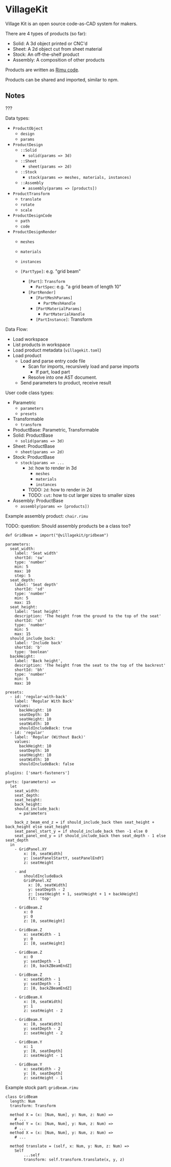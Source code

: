 # VillageKit

Village Kit is an open source code-as-CAD system for makers.

There are 4 types of products (so far):

- Solid: A 3d object printed or CNC'd
- Sheet: A 2d object cut from sheet material
- Stock: An off-the-shelf product
- Assembly: A composition of other products

Products are written as [Rimu code](https://rimu.dev).

Products can be shared and imported, similar to npm.

## Notes

???

Data types:

- `ProductObject`
  - `design`
  - `params`
- `ProductDesign`
  - `::Solid`
    - `solid(params => 3d)`
  - `::Sheet`
    - `sheet(params => 2d)`
  - `::Stock`
    - `stock(params => meshes, materials, instances)`
  - `::Assembly`
    - `assembly(params => [products])`
- `ProductTransform`
  - `translate`
  - `rotate`
  - `scale`
- `ProductDesignCode`
  - `path`
  - `code`
- `ProductDesignRender`
  - `meshes`
  - `materials`
  - `instances`

  - `[PartType]`: e.g. "grid beam"
    - `[Part]`: `Transform`
      - `PartSpec`: e.g. "a grid beam of length 10"
    - `[PartRender]`
      - `[PartMeshParams]`
        - `PartMeshHandle`
      - `[PartMaterialParams]`
        - `PartMaterialHandle`
      - `[PartInstance]`: Transform

Data Flow:

- Load workspace
- List products in workspace
- Load product metadata (`villagekit.toml`)
- Load product
  - Load and parse entry code file
    - Scan for imports, recursively load and parse imports
      - If part, load part
    - Resolve into one AST document.
  - Send parameters to product, receive result

User code class types:

- Parametric
  - `parameters`
  - `presets`
- Transformable
  - `transform`
- ProductBase: Parametric, Transformable
- Solid: ProductBase
  - `solid(params => 3d)`
- Sheet: ProductBase
  - `sheet(params => 2d)`
- Stock: ProductBase
  - `stock(params => ...`
    - `3d`: how to render in 3d
      - `meshes`
      - `materials`
      - `instances`
    - TODO: `2d`: how to render in 2d
    - TODO: `cut`: how to cut larger sizes to smaller sizes
- Assembly: ProductBase
  - `assembly(params => [products])`


Example assembly product: `chair.rimu`

TODO: question: Should assembly products be a class too?

```
def GridBeam = import("@villagekit/gridbeam")

parameters:
  seat_width:
    label: 'Seat width'
    shortId: 'sw'
    type: 'number'
    min: 5
    max: 10
    step: 5
  seat_depth:
    label: 'Seat depth'
    shortId: 'sd'
    type: 'number'
    min: 5
    max: 15
  seat_height:
    label: 'Seat height'
    description: 'The height from the ground to the top of the seat'
    shortId: 'sh'
    type: 'number'
    min: 5
    max: 15
  should_include_back:
    label: 'Include back'
    shortId: 'b'
    type: 'boolean'
  backHeight:
    label: 'Back height',
    description: 'The height from the seat to the top of the backrest'
    shortId: 'bh'
    type: 'number'
    min: 5
    max: 10

presets:
  - id: 'regular-with-back'
    label: 'Regular With Back'
    values:
      backHeight: 10
      seatDepth: 10
      seatHeight: 10
      seatWidth: 10
      shouldIncludeBack: true
  - id: 'regular'
    label: 'Regular (Without Back)'
    values:
      backHeight: 10
      seatDepth: 10
      seatHeight: 10
      seatWidth: 10
      shouldIncludeBack: false

plugins: ['smart-fasteners']

parts: (parameters) =>
  let
    seat_width:
    seat_depth:
    seat_height:
    back_height:
    should_include_back:
      = parameters

    back_z_beam_end_z = if should_include_back then seat_height + back_height else seat_height
    seat_panel_start_y = if should_include_back then -1 else 0
    seat_panel_end_y = if should_include_back then seat_depth - 1 else seat_depth
  in
    - GridPanel.XY
        x: [0, seatWidth]
        y: [seatPanelStartY, seatPanelEndY]
        z: seatHeight

    - and
        shouldIncludeBack
        GridPanel.XZ
          x: [0, seatWidth]
          y: seatDepth - 2
          z: [seatHeight + 1, seatHeight + 1 + backHeight]
          fit: 'top'

    - GridBeam.Z
        x: 0
        y: 0
        z: [0, seatHeight]

    - GridBeam.Z
        x: seatWidth - 1
        y: 0
        z: [0, seatHeight]

    - GridBeam.Z
        x: 0
        y: seatDepth - 1
        z: [0, backZBeamEndZ]

    - GridBeam.Z
        x: seatWidth - 1
        y: seatDepth - 1
        z: [0, backZBeamEndZ]

    - GridBeam.X
        x: [0, seatWidth]
        y: 1
        z: seatHeight - 2

    - GridBeam.X
        x: [0, seatWidth]
        y: seatDepth - 2
        z: seatHeight - 2

    - GridBeam.Y
        x: 1
        y: [0, seatDepth]
        z: seatHeight - 1

    - GridBeam.Y
        x: seatWidth - 2
        y: [0, seatDepth]
        z: seatHeight - 1
```

Example stock part: `gridbeam.rimu`

```
class GridBeam
  length: Num
  transform: Transform

  method X = (x: [Num, Num], y: Num, z: Num) =>
    # ...
  method Y = (x: [Num, Num], y: Num, z: Num) =>
    # ...
  method X = (x: [Num, Num], y: Num, z: Num) =>
    # ...

  method translate = (self, x: Num, y: Num, z: Num) =>
    Self
        ...self
        transform: self.transform.translate(x, y, z)
```

